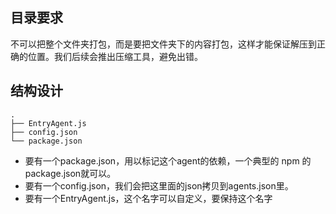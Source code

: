 ## 目录要求

不可以把整个文件夹打包，而是要把文件夹下的内容打包，这样才能保证解压到正确的位置。我们后续会推出压缩工具，避免出错。

## 结构设计

```
.
├── EntryAgent.js
├── config.json
└── package.json
```

- 要有一个package.json，用以标记这个agent的依赖，一个典型的 npm 的package.json就可以。
- 要有一个config.json，我们会把这里面的json拷贝到agents.json里。
- 要有一个EntryAgent.js，这个名字可以自定义，要保持这个名字